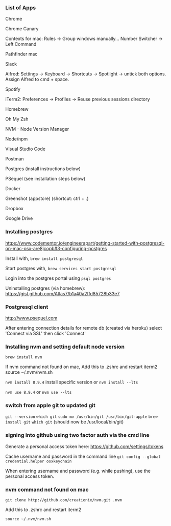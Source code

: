 ### List of Apps

Chrome

Chrome Canary

Contexts for mac: Rules -> Group windows manually... Number Switcher -> Left Command <number>

Pathfinder mac

Slack

Alfred: Settings -> Keyboard -> Shortcuts -> Spotlight -> untick both options. Assign Alfred to cmd + space.

Spotify

iTerm2: Preferences -> Profiles -> Reuse previous sessions directory

Homebrew

Oh My Zsh

NVM - Node Version Manager

Node/npm

Visual Studio Code

Postman

Postgres (install instructions below)

PSequel (see installation steps below)

Docker

Greenshot (appstore) (shortcut: ctrl + .)

Dropbox

Google Drive


### Installing postgres
https://www.codementor.io/engineerapart/getting-started-with-postgresql-on-mac-osx-are8jcopb#3-configuring-postgres

Install with, `brew install postgresql`

Start postgres with, `brew services start postgresql`

Login into the postgres portal using `psql postgres`

Uninstalling postgres (via homebrew): https://gist.github.com/Atlas7/b1a40a2ffd85728b33e7

### Postgresql client

http://www.psequel.com

After entering connection details for remote db (created via heroku) select 'Connect via SSL' then click 'Connect'


### Installing nvm and setting default node version

`brew install nvm`

If nvm command not found on mac, Add this to .zshrc and restart iterm2
source ~/.nvm/nvm.sh

`nvm install 8.9.4` install specific version or `nvm install --lts`

`nvm use 8.9.4` or `nvm use --lts`

### switch from apple git to updated git

`git --version`
`which git`
`sudo mv /usr/bin/git /usr/bin/git-apple`
`brew install git`
`which git` (should now be /usr/local/bin/git)

### signing into github using two factor auth via the cmd line

Generate a personal access token here: https://github.com/settings/tokens

Cache username and password in the command line `git config --global credential.helper osxkeychain`

When entering username and password (e.g. while pushing), use the personal access token.


### nvm command not found on mac

`git clone http://github.com/creationix/nvm.git .nvm`

Add this to .zshrc and restart iterm2

`source ~/.nvm/nvm.sh`



